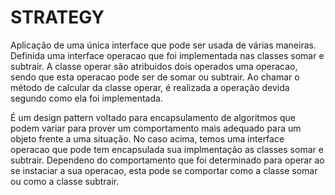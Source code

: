 STRATEGY
======

Aplicação de uma única interface que pode ser usada de várias maneiras.
Definida uma interface operacao que foi implementada nas classes somar e subtrair.
A classe operar são atribuidos dois operados uma operacao, sendo que esta operacao pode ser de somar ou subtrair.
Ao chamar o método de calcular da classe operar, é realizada a operação devida segundo como ela foi implementada.

É um design pattern voltado para encapsulamento de algoritmos que podem variar para prover um comportamento mais adequado para um objeto frente a uma situação.
No caso acima, temos uma interface operacao que pode tem encapsulada sua implmentação as classes somar e subtrair.
Dependeno do comportamento que foi determinado para operar ao se instaciar a sua operacao, esta pode se comportar como a classe somar ou como a classe subtrair.
